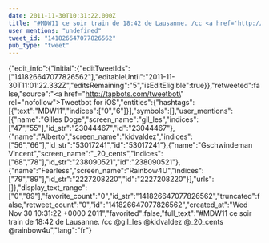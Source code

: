 ```yaml
---
date: 2011-11-30T10:31:22.000Z
title: "#MDW11 ce soir train de 18:42 de Lausanne. /cc <a href='http://twitter.com/gil_les'>@gil_les</a> <a href='http://twitter.com/kidvaldez'>@kidvaldez</a>  <a href='http://twitter.com/_20_cents'>@_20_cents</a> <a href='http://twitter.com/rainbow4u'>@rainbow4u</a>″"
user_mentions: "undefined"
tweet_id: "141826647077826562"
pub_type: "tweet"
---
```

{"edit_info":{"initial":{"editTweetIds":["141826647077826562"],"editableUntil":"2011-11-30T11:01:22.332Z","editsRemaining":"5","isEditEligible":true}},"retweeted":false,"source":"<a href=\"http://tapbots.com/tweetbot\" rel=\"nofollow\">Tweetbot for iOS</a>","entities":{"hashtags":[{"text":"MDW11","indices":["0","6"]}],"symbols":[],"user_mentions":[{"name":"Gilles Doge","screen_name":"gil_les","indices":["47","55"],"id_str":"23044467","id":"23044467"},{"name":"Alberto","screen_name":"kidvaldez","indices":["56","66"],"id_str":"53017241","id":"53017241"},{"name":"Gschwindeman Vincent","screen_name":"_20_cents","indices":["68","78"],"id_str":"238090521","id":"238090521"},{"name":"Fearless","screen_name":"Rainbow4U","indices":["79","89"],"id_str":"2227208220","id":"2227208220"}],"urls":[]},"display_text_range":["0","89"],"favorite_count":"0","id_str":"141826647077826562","truncated":false,"retweet_count":"0","id":"141826647077826562","created_at":"Wed Nov 30 10:31:22 +0000 2011","favorited":false,"full_text":"#MDW11 ce soir train de 18:42 de Lausanne. /cc @gil_les @kidvaldez  @_20_cents @rainbow4u","lang":"fr"}
